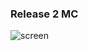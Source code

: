 ### Release 2 MC

![screen]

[screen]:https://user-images.githubusercontent.com/254562/31301037-32391c9c-aac5-11e7-9d22-83381cebf3c6.png
